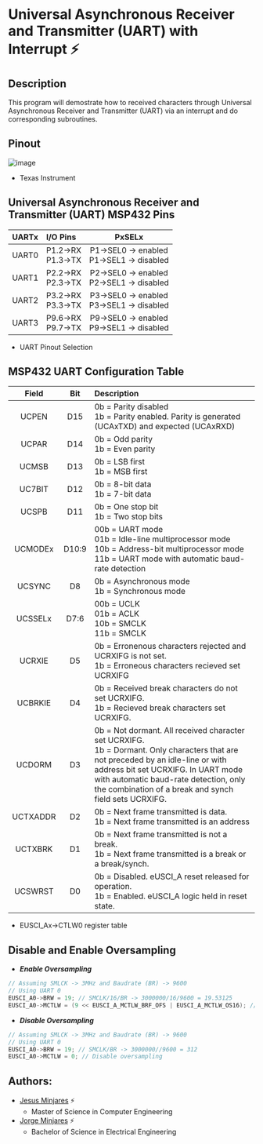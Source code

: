 # **Universal Asynchronous Receiver and Transmitter (UART) with Interrupt :zap:**

## **Description**
This program will demostrate how to received characters through Universal Asynchronous Receiver and Transmitter (UART) via an interrupt and do corresponding subroutines. 

## **Pinout**
![image](https://user-images.githubusercontent.com/60948298/146273491-d2079ae0-385a-4f9a-ac03-24f95911efea.png)
- Texas Instrument

## **Universal Asynchronous Receiver and Transmitter (UART) MSP432 Pins**
| UARTx | I/O Pins | PxSELx |
| :---  | :---     | :---:  |
| UART0 | P1.2->RX<br> P1.3->TX| P1->SEL0 -> enabled <br> P1->SEL1 -> disabled|
| UART1 | P2.2->RX<br> P2.3->TX| P2->SEL0 -> enabled <br> P2->SEL1 -> disabled|
| UART2 | P3.2->RX<br> P3.3->TX| P3->SEL0 -> enabled <br> P3->SEL1 -> disabled|
| UART3 | P9.6->RX<br> P9.7->TX| P9->SEL0 -> enabled <br> P9->SEL1 -> disabled|
  * UART Pinout Selection

## **MSP432 UART Configuration Table**
| **Field**  | **Bit** | **Description** |
| :---: | :---:            | :--- |
| UCPEN | D15 | 0b = Parity disabled <br> 1b = Parity enabled. Parity is generated (UCAxTXD) and expected (UCAxRXD) |
| UCPAR | D14 | 0b = Odd parity <br> 1b = Even parity |
| UCMSB | D13 | 0b = LSB first <br> 1b = MSB first |
| UC7BIT| D12 | 0b = 8-bit data <br> 1b = 7-bit data |
| UCSPB | D11 | 0b = One stop bit <br> 1b = Two stop bits |
| UCMODEx | D10:9 | 00b = UART mode <br> 01b = Idle-line multiprocessor mode <br> 10b = Address-bit multiprocessor mode <br> 11b = UART mode with automatic baud-rate detection |
| UCSYNC | D8 | 0b = Asynchronous mode <br> 1b = Synchronous mode |
| UCSSELx | D7:6| 00b = UCLK <br> 01b = ACLK <br> 10b = SMCLK <br> 11b = SMCLK |
| UCRXIE | D5 | 0b = Erronenous characters rejected and UCRXIFG is not set. <br> 1b = Erroneous characters recieved set UCRXIFG |
| UCBRKIE | D4 | 0b = Received break characters do not set UCRXIFG. <br> 1b = Recieved break characters set UCRXIFG. |
| UCDORM | D3 | 0b = Not dormant. All received character set UCRXIFG. <br> 1b = Dormant. Only characters that are not preceded by an idle-line or with address bit set UCRXIFG. In UART mode with automatic baud-rate detection, only the combination of a break and synch field sets UCRXIFG.|
| UCTXADDR | D2 | 0b = Next frame transmitted is data. <br> 1b = Next frame transmitted is an address |
| UCTXBRK | D1 | 0b = Next frame transmitted is not a break. <br> 1b = Next frame transmitted is a break or a break/synch. |
| UCSWRST | D0 | 0b = Disabled. eUSCI_A reset released for operation. <br> 1b = Enabled. eUSCI_A logic held in reset state. |
  * EUSCI_Ax->CTLW0 register table 

## **Disable and Enable Oversampling**
 - ***Enable Oversampling***
~~~c
// Assuming SMLCK -> 3MHz and Baudrate (BR) -> 9600 
// Using UART 0 
EUSCI_A0->BRW = 19; // SMCLK/16/BR -> 3000000/16/9600 = 19.53125
EUSCI_A0->MCTLW = (9 << EUSCI_A_MCTLW_BRF_OFS | EUSCI_A_MCTLW_OS16); // 19.53125 - 19 = 0.53125 * 16 = 8.5, round up to 9				 
~~~
 - ***Disable Oversampling***
~~~c
// Assuming SMLCK -> 3MHz and Baudrate (BR) -> 9600 
// Using UART 0 
EUSCI_A0->BRW = 19; // SMCLK/BR -> 3000000//9600 = 312
EUSCI_A0->MCTLW = 0; // Disable oversampling	
~~~

## **Authors:**
  - [Jesus Minjares](https://github.com/jminjares4) :zap:
    - Master of Science in Computer Engineering
  - [Jorge Minjares](https://github.com/JorgeMinjares) :zap:
    - Bachelor of Science in Electrical Engineering
